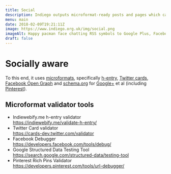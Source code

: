```yaml
---
title: Social
description: Indiego outputs microformat-ready posts and pages which can be previewed by different social networks
menu: main
date: 2018-02-09T19:21:11Z
image: https://www.indiego.org.uk/img/social.png
imageAlt: Happy pacman face chatting RSS symbols to Google Plus, Facebook and Twitter logos – blah! blah! blah!
draft: false
---
```


# Socially aware

To this end, it uses [microformats](https://en.wikipedia.org/wiki/Microformat), specifically [h-entry](http://microformats.org/wiki/h-entry),  [Twitter cards](https://developer.twitter.com/en/docs/tweets/optimize-with-cards/overview/abouts-cards), [Facebook Open Graph](https://developers.facebook.com/docs/sharing/opengraph) and [schema.org](http://schema.org/docs/gs.html) for [Google+](https://developers.google.com/+/web/snippet/) et al (including [Pinterest](https://developers.pinterest.com/docs/rich-pins/articles/?)).

## Microformat validator tools

* Indiewebify.me h-entry validator  
  <https://indiewebify.me/validate-h-entry/>
* Twitter Card validator  
  <https://cards-dev.twitter.com/validator>
* Facebook Debugger  
  <https://developers.facebook.com/tools/debug/>
* Google Structured Data Testing Tool  
  <https://search.google.com/structured-data/testing-tool>
* Pinterest Rich Pins Validator  
  <https://developers.pinterest.com/tools/url-debugger/>
